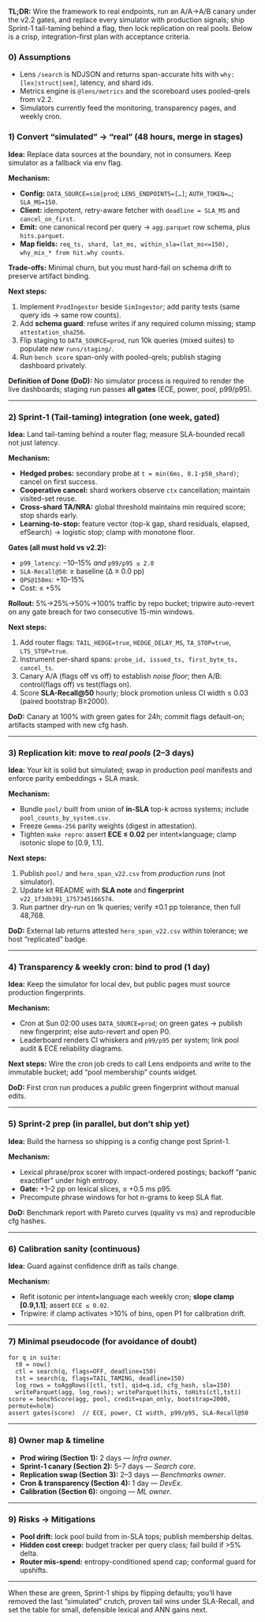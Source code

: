 **TL;DR:** Wire the framework to real endpoints, run an A/A→A/B canary under the v2.2 gates, and replace every simulator with production signals; ship Sprint-1 tail-taming behind a flag, then lock replication on real pools. Below is a crisp, integration-first plan with acceptance criteria.

### 0) Assumptions

* Lens `/search` is NDJSON and returns span-accurate hits with `why:[lex|struct|sem]`, latency, and shard ids.
* Metrics engine is `@lens/metrics` and the scoreboard uses pooled-qrels from v2.2.
* Simulators currently feed the monitoring, transparency pages, and weekly cron.

### 1) Convert “simulated” → “real” (48 hours, merge in stages)

**Idea:** Replace data sources at the boundary, not in consumers. Keep simulator as a fallback via env flag.

**Mechanism:**

* **Config:** `DATA_SOURCE=sim|prod`; `LENS_ENDPOINTS=[…]`; `AUTH_TOKEN=…`; `SLA_MS=150`.
* **Client:** idempotent, retry-aware fetcher with `deadline = SLA_MS` and `cancel_on_first`.
* **Emit:** one canonical record per query → `agg.parquet` row schema, plus `hits.parquet`.
* **Map fields:** `req_ts, shard, lat_ms, within_sla=(lat_ms<=150), why_mix_* from hit.why counts`.

**Trade-offs:** Minimal churn, but you must hard-fail on schema drift to preserve artifact binding.

**Next steps:**

1. Implement `ProdIngestor` beside `SimIngestor`; add parity tests (same query ids → same row counts).
2. Add **schema guard**: refuse writes if any required column missing; stamp `attestation_sha256`.
3. Flip staging to `DATA_SOURCE=prod`, run 10k queries (mixed suites) to populate *new* `runs/staging/`.
4. Run `bench score` span-only with pooled-qrels; publish staging dashboard privately.

**Definition of Done (DoD):** No simulator process is required to render the live dashboards; staging run passes **all gates** (ECE, power, pool, p99/p95).

---

### 2) Sprint-1 (Tail-taming) integration (one week, gated)

**Idea:** Land tail-taming behind a router flag; measure SLA-bounded recall not just latency.

**Mechanism:**

* **Hedged probes:** secondary probe at `t = min(6ms, 0.1·p50_shard)`; cancel on first success.
* **Cooperative cancel:** shard workers observe `ctx` cancellation; maintain visited-set reuse.
* **Cross-shard TA/NRA:** global threshold maintains min required score; stop shards early.
* **Learning-to-stop:** feature vector ⟨top-k gap, shard residuals, elapsed, efSearch⟩ → logistic stop; clamp with monotone floor.

**Gates (all must hold vs v2.2):**

* `p99_latency`: −10–15% *and* `p99/p95 ≤ 2.0`
* `SLA-Recall@50`: ≥ baseline (Δ ≥ 0.0 pp)
* `QPS@150ms`: +10–15%
* Cost: ≤ +5%

**Rollout:** 5%→25%→50%→100% traffic by repo bucket; tripwire auto-revert on any gate breach for two consecutive 15-min windows.

**Next steps:**

1. Add router flags: `TAIL_HEDGE=true`, `HEDGE_DELAY_MS`, `TA_STOP=true`, `LTS_STOP=true`.
2. Instrument per-shard spans: `probe_id, issued_ts, first_byte_ts, cancel_ts`.
3. Canary A/A (flags off vs off) to establish *noise floor*; then A/B: control(flags off) vs test(flags on).
4. Score **SLA-Recall\@50** hourly; block promotion unless CI width ≤ 0.03 (paired bootstrap B≥2000).

**DoD:** Canary at 100% with green gates for 24h; commit flags default-on; artifacts stamped with new cfg hash.

---

### 3) Replication kit: move to *real pools* (2–3 days)

**Idea:** Your kit is solid but simulated; swap in production pool manifests and enforce parity embeddings + SLA mask.

**Mechanism:**

* Bundle `pool/` built from union of **in-SLA** top-k across systems; include `pool_counts_by_system.csv`.
* Freeze `Gemma-256` parity weights (digest in attestation).
* Tighten `make repro`: assert **ECE ≤ 0.02** per intent×language; clamp isotonic slope to \[0.9, 1.1].

**Next steps:**

1. Publish `pool/` and `hero_span_v22.csv` from *production runs* (not simulator).
2. Update kit README with **SLA note** and **fingerprint** `v22_1f3db391_1757345166574`.
3. Run partner dry-run on 1k queries; verify ±0.1 pp tolerance, then full 48,768.

**DoD:** External lab returns attested `hero_span_v22.csv` within tolerance; we host “replicated” badge.

---

### 4) Transparency & weekly cron: bind to prod (1 day)

**Idea:** Keep the simulator for local dev, but public pages must source production fingerprints.

**Mechanism:**

* Cron at Sun 02:00 uses `DATA_SOURCE=prod`; on green gates → publish new fingerprint; else auto-revert and open P0.
* Leaderboard renders CI whiskers and `p99/p95` per system; link pool audit & ECE reliability diagrams.

**Next steps:** Wire the cron job creds to call Lens endpoints and write to the immutable bucket; add “pool membership” counts widget.

**DoD:** First cron run produces a *public* green fingerprint without manual edits.

---

### 5) Sprint-2 prep (in parallel, but don’t ship yet)

**Idea:** Build the harness so shipping is a config change post Sprint-1.

**Mechanism:**

* Lexical phrase/prox scorer with impact-ordered postings; backoff “panic exactifier” under high entropy.
* **Gate:** +1–2 pp on lexical slices, ≤ +0.5 ms p95.
* Precompute phrase windows for hot n-grams to keep SLA flat.

**DoD:** Benchmark report with Pareto curves (quality vs ms) and reproducible cfg hashes.

---

### 6) Calibration sanity (continuous)

**Idea:** Guard against confidence drift as tails change.

**Mechanism:**

* Refit isotonic per intent×language each weekly cron; **slope clamp \[0.9,1.1]**; assert `ECE ≤ 0.02`.
* Tripwire: if clamp activates >10% of bins, open P1 for calibration drift.

---

### 7) Minimal pseudocode (for avoidance of doubt)

```pseudo
for q in suite:
  t0 = now()
  ctl = search(q, flags=OFF, deadline=150)
  tst = search(q, flags=TAIL_TAMING, deadline=150)
  log_rows = toAggRows([ctl, tst], qid=q.id, cfg_hash, sla=150)
  writeParquet(agg, log_rows); writeParquet(hits, toHits(ctl,tst))
score = benchScore(agg, pool, credit=span_only, bootstrap=2000, permute=holm)
assert gates(score)  // ECE, power, CI width, p99/p95, SLA-Recall@50
```

---

### 8) Owner map & timeline

* **Prod wiring (Section 1):** 2 days — *Infra owner*.
* **Sprint-1 canary (Section 2):** 5–7 days — *Search core*.
* **Replication swap (Section 3):** 2–3 days — *Benchmarks owner*.
* **Cron & transparency (Section 4):** 1 day — *DevEx*.
* **Calibration (Section 6):** ongoing — *ML owner*.

---

### 9) Risks → Mitigations

* **Pool drift:** lock pool build from in-SLA tops; publish membership deltas.
* **Hidden cost creep:** budget tracker per query class; fail build if >5% delta.
* **Router mis-spend:** entropy-conditioned spend cap; conformal guard for upshifts.

---

When these are green, Sprint-1 ships by flipping defaults; you’ll have removed the last “simulated” crutch, proven tail wins under SLA-Recall, and set the table for small, defensible lexical and ANN gains next.
